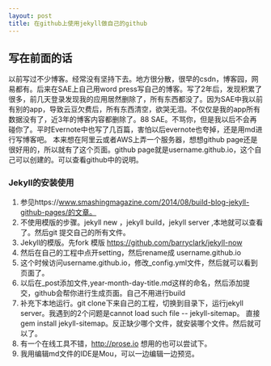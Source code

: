 ```yaml
---
layout: post
title: 在github上使用jekyll做自己的github
---
```

## 写在前面的话
   以前写过不少博客。经常没有坚持下去。地方很分散，很早的csdn，博客园，网易都有。后来在SAE上自己用word press写自己的博客。写了2年后，发现积累了很多，前几天登录发现我的应用居然删除了，所有东西都没了。因为SAE中我以前有别的app，导致云豆欠费后，所有东西清空，欲哭无泪。不仅仅是我的app所有数据没有了，近3年的博客内容都删除了。88 SAE。不骂你，但是我以后不会再碰你了。平时Evernote中也写了几百篇，害怕以后evernote也夸掉，还是用md进行写博客吧。
	本来想在阿里云或者AWS上弄一个服务器，想想github page还是很好用的，所以就有了这个页面。github page就是username.github.io，这个自己可以创建的。可以查看github中的说明。
	
	
### Jekyll的安装使用
1. 参见https://www.smashingmagazine.com/2014/08/build-blog-jekyll-github-pages/的文章。
2. 不使用模版的步骤。jekyll new  ，jekyll build，jekyll server ,本地就可以查看了。然后git 提交自己的所有文件。
3. Jekyll的模版。先fork 模版 https://github.com/barryclark/jekyll-now
4. 然后在自己的工程中点开setting，然后rename成 username.github.io
5. 这个时候访问username.github.io，修改_config.yml文件，然后就可以看到页面了。
6. 以后在_post添加文件,year-month-day-title.md这样的命名，然后添加提交，github会帮你进行生成页面。自己不用进行build
7. 补充下本地运行。git clone下来自己的工程，切换到目录下，运行jekyll server。我遇到的2个问题是cannot load such file -- jekyll-sitemap。 直接gem install jekyll-sitemap。反正缺少哪个文件，就安装哪个文件。然后就可以了。
8. 有一个在线工具不错，http://prose.io 想用的也可以尝试下。
9. 我用编辑md文件的IDE是Mou，可以一边编辑一边预览。

